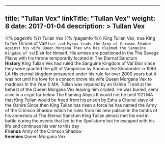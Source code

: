 
---
title: "Tullan Vex"
linkTitle: "Tullan Vex"
weight: 8
date: 2017-01-04
description: >
 Tullan Vex
---

{{% pageinfo %}}
Tullan Vex
{{% /pageinfo %}}
King Tullan Vex, true King to the Throne of Val`Elsir and Mysma leads the Army of Crimson Shadow against his wife Queen Morgana Thex who has claimed the Sanguine Kingdom of Val`Elsir for himself.  His armies are positioned in the The Savage Plains with his throne temporarily located in The Eternal Sanctum\
**History**  King Tullan Vex had ruled the Sanguine Kingdom of Val`Elsir since they were granted the gift of Vampirism by Somnus the Shaderider in 1596 LA  His eternal kingdom prospered under his rule for over 2000 years but it was not until his love for a consort drove his wife Queen Morgana Vex to madness  In the Year 0 MA, Tullan was impaled by an Oshira Thrall at the behest of the Queen Morgana Vex leaving him cripled. He was buried, semi alive in a crypt far below The Flaming Abyss  It would not be until 1121 MA that King Tullan would be freed from his prison by Eshu a Chunel slave of the Oshira  Since then King Tullan has risen a force he has named the Army of the Crimson Shadow which he rules from his new palace in the tombs of his ancestors at The Eternal Sanctum  King Tullan almost met his end in battle during the events that led to the Spellstorm but he escaped with his life and continues his war to this day\
**Friends**  Army of the Crimson Shadow\
**Enemies**  Queen Morgana Vex
